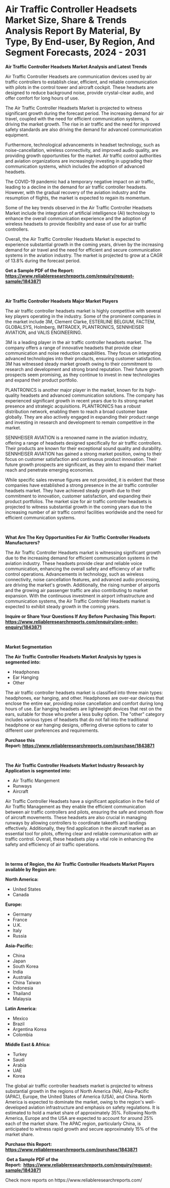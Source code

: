 <p><h1>Air Traffic Controller Headsets Market Size, Share & Trends Analysis Report By Material, By Type, By End-user, By Region, And Segment Forecasts, 2024 - 2031</h1></p><p><strong>Air Traffic Controller Headsets Market Analysis and Latest Trends</strong></p>
<p><p>Air Traffic Controller Headsets are communication devices used by air traffic controllers to establish clear, efficient, and reliable communication with pilots in the control tower and aircraft cockpit. These headsets are designed to reduce background noise, provide crystal-clear audio, and offer comfort for long hours of use.</p><p>The Air Traffic Controller Headsets Market is projected to witness significant growth during the forecast period. The increasing demand for air travel, coupled with the need for efficient communication systems, is driving the market growth. The rise in air traffic and the need for improved safety standards are also driving the demand for advanced communication equipment.</p><p>Furthermore, technological advancements in headset technology, such as noise-cancellation, wireless connectivity, and improved audio quality, are providing growth opportunities for the market. Air traffic control authorities and aviation organizations are increasingly investing in upgrading their communication systems, which includes the adoption of advanced headsets.</p><p>The COVID-19 pandemic had a temporary negative impact on air traffic, leading to a decline in the demand for air traffic controller headsets. However, with the gradual recovery of the aviation industry and the resumption of flights, the market is expected to regain its momentum.</p><p>Some of the key trends observed in the Air Traffic Controller Headsets Market include the integration of artificial intelligence (AI) technology to enhance the overall communication experience and the adoption of wireless headsets to provide flexibility and ease of use for air traffic controllers.</p><p>Overall, the Air Traffic Controller Headsets Market is expected to experience substantial growth in the coming years, driven by the increasing demand for air travel and the need for efficient and secure communication systems in the aviation industry. The market is projected to grow at a CAGR of 13.8% during the forecast period.</p></p>
<p><strong>Get a Sample PDF of the Report:&nbsp; <a href="https://www.reliableresearchreports.com/enquiry/request-sample/1843871">https://www.reliableresearchreports.com/enquiry/request-sample/1843871</a></strong></p>
<p>&nbsp;</p>
<p><strong>Air Traffic Controller Headsets Major Market Players</strong></p>
<p><p>The air traffic controller headsets market is highly competitive with several key players operating in the industry. Some of the prominent companies in the market include 3M, Clement Clarke, ESTERLINE BELGIUM, FACTEM, GLOBALSYS, Holmberg, IMTRADEX, PLANTRONICS, SENNHEISER AVIATION, and VALIS ENGINEERING.</p><p>3M is a leading player in the air traffic controller headsets market. The company offers a range of innovative headsets that provide clear communication and noise reduction capabilities. They focus on integrating advanced technologies into their products, ensuring customer satisfaction. 3M has witnessed steady market growth owing to their commitment to research and development and strong brand reputation. Their future growth prospects seem promising, as they continue to invest in new technologies and expand their product portfolio.</p><p>PLANTRONICS is another major player in the market, known for its high-quality headsets and advanced communication solutions. The company has experienced significant growth in recent years due to its strong market presence and strategic acquisitions. PLANTRONICS has a robust distribution network, enabling them to reach a broad customer base globally. They are also actively engaged in expanding their product range and investing in research and development to remain competitive in the market.</p><p>SENNHEISER AVIATION is a renowned name in the aviation industry, offering a range of headsets designed specifically for air traffic controllers. Their products are known for their exceptional sound quality and durability. SENNHEISER AVIATION has gained a strong market position, owing to their focus on customer satisfaction and continuous product innovation. Their future growth prospects are significant, as they aim to expand their market reach and penetrate emerging economies.</p><p>While specific sales revenue figures are not provided, it is evident that these companies have established a strong presence in the air traffic controller headsets market. They have achieved steady growth due to their commitment to innovation, customer satisfaction, and expanding their product portfolios. The market size for air traffic controller headsets is projected to witness substantial growth in the coming years due to the increasing number of air traffic control facilities worldwide and the need for efficient communication systems.</p></p>
<p>&nbsp;</p>
<p><strong>What Are The Key Opportunities For Air Traffic Controller Headsets Manufacturers?</strong></p>
<p><p>The Air Traffic Controller Headsets market is witnessing significant growth due to the increasing demand for efficient communication systems in the aviation industry. These headsets provide clear and reliable voice communication, enhancing the overall safety and efficiency of air traffic control operations. Advancements in technology, such as wireless connectivity, noise cancellation features, and advanced audio processing, are driving the market's growth. Additionally, the rising number of airports and the growing air passenger traffic are also contributing to market expansion. With the continuous investment in airport infrastructure and communication systems, the Air Traffic Controller Headsets market is expected to exhibit steady growth in the coming years.</p></p>
<p><strong>Inquire or Share Your Questions If Any Before Purchasing This Report: <a href="https://www.reliableresearchreports.com/enquiry/pre-order-enquiry/1843871">https://www.reliableresearchreports.com/enquiry/pre-order-enquiry/1843871</a></strong></p>
<p>&nbsp;</p>
<p><strong>Market Segmentation</strong></p>
<p><strong>The Air Traffic Controller Headsets Market Analysis by types is segmented into:</strong></p>
<p><ul><li>Headphones</li><li>Ear Hanging</li><li>Other</li></ul></p>
<p><p>The air traffic controller headsets market is classified into three main types: headphones, ear hanging, and other. Headphones are over-ear devices that enclose the entire ear, providing noise cancellation and comfort during long hours of use. Ear hanging headsets are lightweight devices that rest on the ears, suitable for those who prefer a less bulky option. The "other" category includes various types of headsets that do not fall into the traditional headphone or ear hanging designs, offering diverse options to cater to different user preferences and requirements.</p></p>
<p><strong>Purchase this Report:&nbsp;<a href="https://www.reliableresearchreports.com/purchase/1843871">https://www.reliableresearchreports.com/purchase/1843871</a></strong></p>
<p>&nbsp;</p>
<p><strong>The Air Traffic Controller Headsets Market Industry Research by Application is segmented into:</strong></p>
<p><ul><li>Air Traffic Mangement</li><li>Runways</li><li>Aircraft</li></ul></p>
<p><p>Air Traffic Controller Headsets have a significant application in the field of Air Traffic Management as they enable the efficient communication between air traffic controllers and pilots, ensuring the safe and smooth flow of aircraft movements. These headsets are also crucial in managing runways by allowing controllers to coordinate takeoffs and landings effectively. Additionally, they find application in the aircraft market as an essential tool for pilots, offering clear and reliable communication with air traffic control. Overall, these headsets play a vital role in enhancing the safety and efficiency of air traffic operations.</p></p>
<p>&nbsp;</p>
<p><strong>In terms of Region, the Air Traffic Controller Headsets Market Players available by Region are:</strong></p>
<p>
    <p> <strong> North America: </strong>
        <ul>
            <li>United States</li>
            <li>Canada</li>
        </ul>
        </p> 
    <p> <strong> Europe: </strong>
        <ul>
            <li>Germany</li>
            <li>France</li>
            <li>U.K.</li>
            <li>Italy</li>
            <li>Russia</li>
        </ul>
        </p> 
    <p> <strong> Asia-Pacific: </strong>
        <ul>
            <li>China</li>
            <li>Japan</li>
            <li>South Korea</li>
            <li>India</li>
            <li>Australia</li>
            <li>China Taiwan</li>
            <li>Indonesia</li>
            <li>Thailand</li>
            <li>Malaysia</li>
        </ul>
        </p> 
    <p> <strong> Latin America: </strong>
        <ul>
            <li>Mexico</li>
            <li>Brazil</li>
            <li>Argentina Korea</li>
            <li>Colombia</li>
        </ul>
        </p> 
    <p> <strong> Middle East & Africa: </strong>
        <ul>
            <li>Turkey</li>
            <li>Saudi</li>
            <li>Arabia</li>
            <li>UAE</li>
            <li>Korea</li>
        </ul>
    </p>
    </p>
<p><p>The global air traffic controller headsets market is projected to witness substantial growth in the regions of North America (NA), Asia-Pacific (APAC), Europe, the United States of America (USA), and China. North America is expected to dominate the market, owing to the region's well-developed aviation infrastructure and emphasis on safety regulations. It is estimated to hold a market share of approximately 35%. Following North America, Europe and the USA are expected to account for around 25% each of the market share. The APAC region, particularly China, is anticipated to witness rapid growth and secure approximately 15% of the market share.</p></p>
<p><strong>Purchase this Report: <a href="https://www.reliableresearchreports.com/purchase/1843871">https://www.reliableresearchreports.com/purchase/1843871</a></strong></p>
<p>&nbsp;<strong>Get a Sample PDF of the Report:&nbsp;&nbsp;<a href="https://www.reliableresearchreports.com/enquiry/request-sample/1843871">https://www.reliableresearchreports.com/enquiry/request-sample/1843871</a></strong></p>
<p><strong></strong></p>
<p>Check more reports on https://www.reliableresearchreports.com/</p>